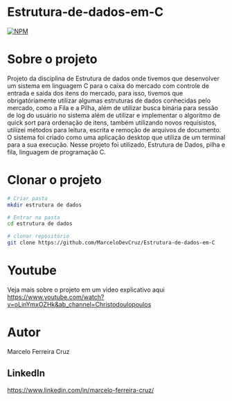 # Estrutura-de-dados-em-C
[![NPM](https://img.shields.io/npm/l/react)](https://github.com/MarceloDevCruz/Estrutura-de-dados-em-C/blob/master/LICENCE)

# Sobre o projeto
Projeto da disciplina de Estrutura de dados onde tivemos que desenvolver um sistema em linguagem C para o caixa do mercado com controle de entrada e saida dos itens do mercado, para isso, tivemos que obrigatóriamente utilizar algumas estruturas de dados conhecidas pelo mercado, como a Fila e a Pilha, além de utilizar busca binária para sessão de log do usuário no sistema além de utilizar e implementar o algoritmo de quick sort para ordenação de itens, também utilizando novos requisistos, utilizei métodos para leitura, escrita e remoção de arquivos de documento. O sistema foi criado como uma aplicação desktop que utiliza de um terminal para a sua execução.
Nesse projeto foi utilizado, Estrutura de Dados, pilha e fila, linguagem de programação C.

# Clonar o projeto
```bash
# Criar pasta
mkdir estrutura de dados

# Entrar na pasta
cd estrutura de dados

# clonar repositório
git clone https://github.com/MarceloDevCruz/Estrutura-de-dados-em-C
```

# Youtube
Veja mais sobre o projeto em um video explicativo aqui
https://www.youtube.com/watch?v=oLinYmxOZHk&ab_channel=Christodoulopoulos

# Autor
Marcelo Ferreira Cruz

## LinkedIn
https://www.linkedin.com/in/marcelo-ferreira-cruz/
